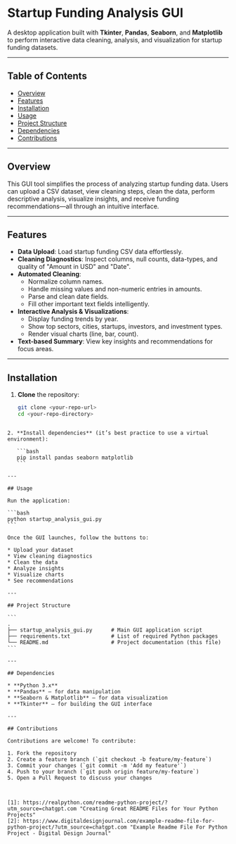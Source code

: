 
# Startup Funding Analysis GUI

A desktop application built with **Tkinter**, **Pandas**, **Seaborn**, and **Matplotlib** to perform interactive data cleaning, analysis, and visualization for startup funding datasets.

---

##  Table of Contents
- [Overview](#overview)  
- [Features](#features)  
- [Installation](#installation)  
- [Usage](#usage)  
- [Project Structure](#project-structure)  
- [Dependencies](#dependencies)  
- [Contributions](#contributions)  


---

## Overview  
This GUI tool simplifies the process of analyzing startup funding data. Users can upload a CSV dataset, view cleaning steps, clean the data, perform descriptive analysis, visualize insights, and receive funding recommendations—all through an intuitive interface.

---

## Features
- **Data Upload**: Load startup funding CSV data effortlessly.
- **Cleaning Diagnostics**: Inspect columns, null counts, data-types, and quality of "Amount in USD" and "Date".
- **Automated Cleaning**:
  - Normalize column names.
  - Handle missing values and non-numeric entries in amounts.
  - Parse and clean date fields.
  - Fill other important text fields intelligently.
- **Interactive Analysis & Visualizations**:
  - Display funding trends by year.
  - Show top sectors, cities, startups, investors, and investment types.
  - Render visual charts (line, bar, count).
- **Text-based Summary**: View key insights and recommendations for focus areas.

---

## Installation

1. **Clone** the repository:  
   ```bash
   git clone <your-repo-url>
   cd <your-repo-directory>
````

2. **Install dependencies** (it’s best practice to use a virtual environment):

   ```bash
   pip install pandas seaborn matplotlib
   ```

---

## Usage

Run the application:

```bash
python startup_analysis_gui.py
```

Once the GUI launches, follow the buttons to:

* Upload your dataset
* View cleaning diagnostics
* Clean the data
* Analyze insights
* Visualize charts
* See recommendations

---

## Project Structure

```
.
├── startup_analysis_gui.py      # Main GUI application script
├── requirements.txt             # List of required Python packages
└── README.md                    # Project documentation (this file)
```

---

## Dependencies

* **Python 3.x**
* **Pandas** – for data manipulation
* **Seaborn & Matplotlib** – for data visualization
* **Tkinter** – for building the GUI interface

---

## Contributions

Contributions are welcome! To contribute:

1. Fork the repository
2. Create a feature branch (`git checkout -b feature/my-feature`)
3. Commit your changes (`git commit -m 'Add my feature'`)
4. Push to your branch (`git push origin feature/my-feature`)
5. Open a Pull Request to discuss your changes



[1]: https://realpython.com/readme-python-project/?utm_source=chatgpt.com "Creating Great README Files for Your Python Projects"
[2]: https://www.digitaldesignjournal.com/example-readme-file-for-python-project/?utm_source=chatgpt.com "Example Readme File For Python Project - Digital Design Journal"
